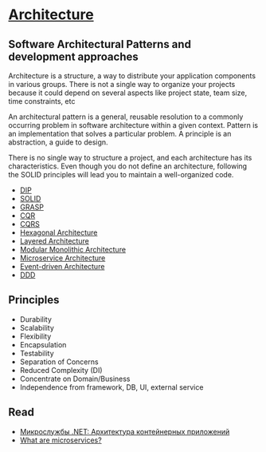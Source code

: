 # [Architecture](README.md)

## Software Architectural Patterns and development approaches

Architecture is a structure, a way to distribute your application components in various groups. There is not a single way to organize your projects because it could depend on several aspects like project state, team size, time constraints, etc

An architectural pattern is a general, reusable resolution to a commonly occurring problem in software architecture within a given context.
Pattern is an implementation that solves a particular problem. A principle is an abstraction, a guide to design.

There is no single way to structure a project, and each architecture has its characteristics. 
Even though you do not define an architecture, following the SOLID principles will lead you to maintain a well-organized code.

* [DIP](dip.md)
* [SOLID](solid.md)
* [GRASP](grasp.md)
* [CQR](cqs.md)
* [CQRS](cqrs.md)
* [Hexagonal Architecture](hexagonal_architecture.md)
* [Layered Architecture](layered_architecture.md)
* [Modular Monolithic Architecture](modular_monolithic_architecture.md)
* [Microservice Architecture](microservice_architecture.md)
* [Event-driven Architecture](event_driven_architecture.md)
* [DDD](ddd.md)

## Principles
* Durability
* Scalability
* Flexibility
* Encapsulation
* Testability
* Separation of Concerns
* Reduced Complexity (DI)
* Concentrate on Domain/Business
* Independence from framework, DB, UI, external service

## Read 
* [Микрослужбы .NET: Архитектура контейнерных приложений](https://learn.microsoft.com/ru-ru/dotnet/architecture/microservices/)
* [What are microservices?](https://microservices.io/index.html)